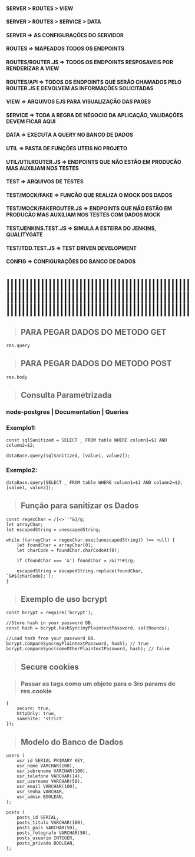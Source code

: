 #### SERVER > ROUTES > VIEW

#### SERVER > ROUTES > SERVICE > DATA

#### SERVER => AS CONFIGURAÇÕES DO SERVIDOR

#### ROUTES => MAPEADOS TODOS OS ENDPOINTS

#### ROUTES/ROUTER.JS => TODOS OS ENDPOINTS RESPOSAVEIS POR RENDERIZAR A VIEW

#### ROUTES/API => TODOS OS ENDPOINTS QUE SERÃO CHAMADOS PELO ROUTER.JS E DEVOLVEM AS INFORMAÇÕES SOLICITADAS

#### VIEW => ARQUIVOS EJS PARA VISUALIZAÇÃO DAS PAGES

#### SERVICE => TODA A REGRA DE NÉGOCIO DA APLICAÇÃO, VALIDAÇÕES DEVEM FICAR AQUI

#### DATA => EXECUTA A QUERY NO BANCO DE DADOS

#### UTIL => PASTA DE FUNÇÕES UTEIS NO PROJETO

#### UTIL/UTILROUTER.JS => ENDPOINTS QUE NÃO ESTÃO EM PRODUCÃO MAS AUXILIAM NOS TESTES

#### TEST => ARQUIVOS DE TESTES

#### TEST/MOCK/FAKE => FUNCÃO QUE REALIZA O MOCK DOS DADOS

#### TEST/MOCK/FAKEROUTER.JS => ENDPOINTS QUE NÃO ESTÃO EM PRODUCÃO MAS AUXILIAM NOS TESTES COM DADOS MOCK

#### TEST/JENKINS.TEST.JS => SIMULA A ESTEIRA DO JENKINS, QUALITYGATE

#### TEST/TDD.TEST.JS => TEST DRIVEN DEVELOPMENT

#### CONFIG => CONFIGURAÇÕES DO BANCO DE DADOS

#

# ||||||||||||||||||||||||||||||||||||||||||||||||||||||||||||||||||||||||||||||||||||||||||||||||||||||||||||||||||||||||||||||||||||||||||||||||

> ## PARA PEGAR DADOS DO METODO GET

`res.query`

> ## PARA PEGAR DADOS DO METODO POST

`res.body`

> ## Consulta Parametrizada

### node-postgres | Documentation | Queries

### **Exemplo1:**

`const sqlSanitized = SELECT _ FROM table WHERE column1=$1 AND column2=$2;`

`dataBase.query(sqlSanitized, [value1, value2]);`

### **Exemplo2:**

`dataBase.query(SELECT _ FROM table WHERE column1=$1 AND column2=$2, [value1, value2]);`

> ## Função para **sanitizar** os Dados

    const regexChar = /[<>`'"&]/g;
    let arrayChar;
    let escapedString = unescapedString;

    while ((arrayChar = regexChar.exec(unescapedString)) !== null) {
        let foundChar = arrayChar[0];
        let charCode = foundChar.charCodeAt(0);

        if (foundChar === '&') foundChar = /&(?!#)/g;

        escapedString = escapedString.replace(foundChar, `&#${charCode};`);
    }

> ## Exemplo de uso bcrypt

    const bcrypt = require('bcrypt');

    //Store hash in your password DB.  
    const hash = bcrypt.hashSync(myPlaintextPassword, saltRounds);

    //Load hash from your password DB.  
    bcrypt.compareSync(myPlaintextPassword, hash); // true  
    bcrypt.compareSync(someOtherPlaintextPassword, hash); // false

> ## Secure cookies

> ### Passar as tags como um objeto para o 3ro params de res.cookie

    {
        secure: true,
        httpOnly: true,
        sameSite: 'strict'
    });

> ## Modelo do Banco de Dados

    users (
        usr_id SERIAL PRIMARY KEY,
        usr_nome VARCHAR(100),
        usr_sobrenome VARCHAR(100),
        usr_telefone VARCHAR(14),
        usr_username VARCHAR(50),
        usr_email VARCHAR(100),
        usr_senha VARCHAR,
        usr_admin BOOLEAN,
    );

    posts (
        posts_id SERIAL,
        posts_titulo VARCHAR(100),
        posts_pais VARCHAR(50),
        posts_fotografo VARCHAR(50),
        posts_usuario INTEGER,
        posts_privado BOOLEAN,
    );
